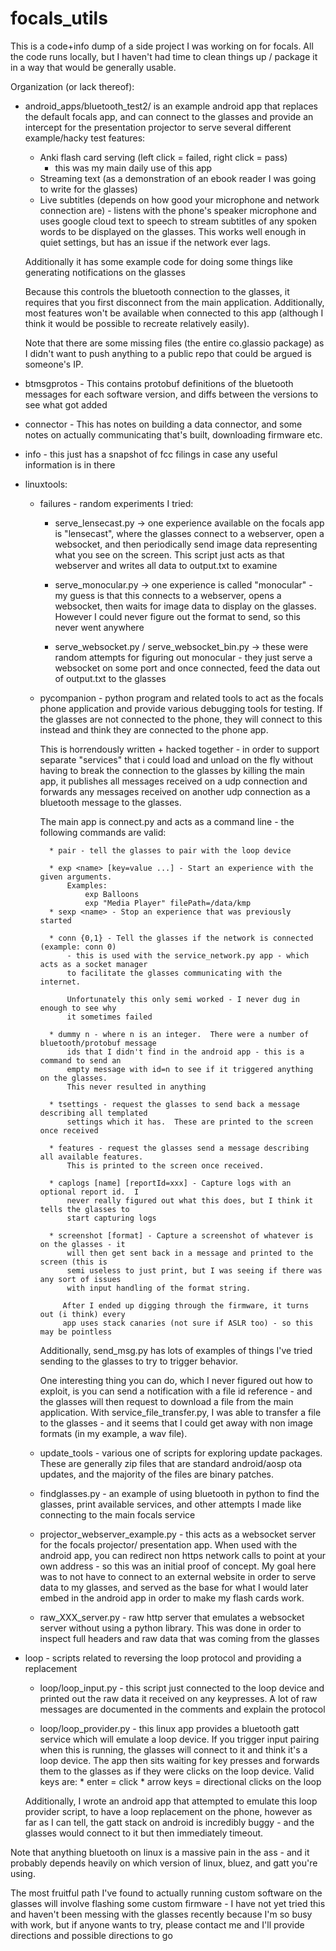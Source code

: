 # focals_utils


This is a code+info dump of a side project I was working on for focals.  All the code runs
locally, but I haven't had time to clean things up / package it in a way that would be generally
usable.

Organization (or lack thereof):
* android_apps/bluetooth_test2/ is an example android app that replaces the default 
    focals app, and can connect to the glasses and provide an intercept for the presentation 
    projector to serve several different example/hacky test features:
    * Anki flash card serving (left click = failed, right click = pass)
        - this was my main daily use of this app 
    * Streaming text (as a demonstration of an ebook reader I was going to write for the glasses)
    * Live subtitles (depends on how good your microphone and network connection are) - listens
        with the phone's speaker microphone and uses google cloud text to speech to stream 
        subtitles of any spoken words to be displayed on the glasses.   This works well enough 
        in quiet settings, but has an issue if the network ever lags.  

    Additionally it has some example code for doing some things like generating notifications
    on the glasses

    Because this controls the bluetooth connection to the glasses, it requires that you 
    first disconnect from the main application.  Additionally, most features won't be available
    when connected to this app (although I think it would be possible to recreate relatively 
    easily).
    
    Note that there are some missing files (the entire co.glassio package) as I didn't want to push 
    anything to a public repo that could be argued is someone's IP.
    

* btmsgprotos - This contains protobuf definitions of the bluetooth messages for each software
    version, and diffs between the versions to see what got added
    
* connector - This has notes on building a data connector, and some notes on actually 
    communicating that's built, downloading firmware etc.
   
* info - this just has a snapshot of fcc filings in case any useful information is in there

* linuxtools:
    * failures - random experiments I tried:
        * serve_lensecast.py -> one experience available on the focals app is "lensecast", where
            the glasses connect to a webserver, open a websocket, and then periodically send
            image data representing what you see on the screen.  This script just acts as that 
            webserver and writes all data to output.txt to examine

        * serve_monocular.py -> one experience is called "monocular" - my guess is that this
            connects to a webserver, opens a websocket, then waits for image data to display 
            on the glasses.  However I could never figure out the format to send, so this never
            went anywhere

        * serve_websocket.py / serve_websocket_bin.py -> these were random attempts for 
            figuring out monocular - they just serve a websocket on some port and 
            once connected, feed the data out of output.txt to the glasses


    * pycompanion - python program and related tools to act as the focals phone application and 
        provide various debugging tools for testing.  If the glasses are not connected to the 
        phone, they will connect to this instead and think they are connected to the phone app.  

        This is horrendously written + hacked together - in order to support separate 
        "services" that i could load and unload on the fly without having to break the connection
        to the glasses by killing the main app, it publishes all messages received on a 
        udp connection and forwards any messages received on another udp connection as a 
        bluetooth message to the glasses.

        The main app is connect.py and acts as a command line - the following commands are valid:

            * pair - tell the glasses to pair with the loop device

            * exp <name> [key=value ...] - Start an experience with the given arguments.
                Examples:
                    exp Balloons
                    exp "Media Player" filePath=/data/kmp
            * sexp <name> - Stop an experience that was previously started

            * conn {0,1} - Tell the glasses if the network is connected (example: conn 0)
                - this is used with the service_network.py app - which acts as a socket manager
                to facilitate the glasses communicating with the internet.

                Unfortunately this only semi worked - I never dug in enough to see why 
                it sometimes failed

            * dummy n - where n is an integer.  There were a number of bluetooth/protobuf message 
                ids that I didn't find in the android app - this is a command to send an 
                empty message with id=n to see if it triggered anything on the glasses.
                This never resulted in anything

            * tsettings - request the glasses to send back a message describing all templated 
                settings which it has.  These are printed to the screen once received

            * features - request the glasses send a message describing all available features.
                This is printed to the screen once received.

            * caplogs [name] [reportId=xxx] - Capture logs with an optional report id.  I 
                never really figured out what this does, but I think it tells the glasses to 
                start capturing logs

            * screenshot [format] - Capture a screenshot of whatever is on the glasses - it 
                will then get sent back in a message and printed to the screen (this is 
                semi useless to just print, but I was seeing if there was any sort of issues 
                with input handling of the format string.  
                
               After I ended up digging through the firmware, it turns out (i think) every 
               app uses stack canaries (not sure if ASLR too) - so this may be pointless
                
    
        Additionally, send_msg.py has lots of examples of things I've tried sending to the 
            glasses to try to trigger behavior.  

        One interesting thing you can do, which I never figured out how to exploit, is 
            you can send a notification with a file id reference - and the glasses will then 
            request to download a file from the main application.  With service_file_transfer.py,
            I was able to transfer a file to the glasses - and it seems that I could get away 
            with non image formats (in my example, a wav file).  

    * update_tools - various one of scripts for exploring update packages.  These are generally
        zip files that are standard android/aosp ota updates, and the majority of the files are 
        binary patches.  

    * findglasses.py - an example of using bluetooth in python to find the glasses, 
        print available services, and other attempts I made like connecting to the main focals
        service

    * projector_webserver_example.py - this acts as a websocket server for the focals projector/
        presentation app.  When used with the android app, you can redirect non https network calls
        to point at your own address - so this was an initial proof of concept.  My goal here 
        was to not have to connect to an external website in order to serve data to my glasses,
        and served as the base for what I would later embed in the android app in order to 
        make my flash cards work.

    * raw_XXX_server.py - raw http server that emulates a websocket server without using 
        a python library.  This was done in order to inspect full headers and raw data that was 
        coming from the glasses

* loop - scripts related to reversing the loop protocol and providing a replacement
    * loop/loop_input.py - this script just connected to the loop device and printed out 
        the raw data it received on any keypresses.  A lot of raw messages are documented in the 
        comments and explain the protocol

    * loop/loop_provider.py - this linux app provides a bluetooth gatt service which will
        emulate a loop device.  If you trigger input pairing when this is running, the glasses
        will connect to it and think it's a loop device.  The app then sits waiting for 
        key presses and forwards them to the glasses as if they were clicks on the loop device.
        Valid keys are: 
            * enter = click
            * arrow keys = directional clicks on the loop

    Additionally, I wrote an android app that attempted to emulate this loop provider script, 
    to have a loop replacement on the phone, however as far as I can tell, the gatt stack
    on android is incredibly buggy - and the glasses would connect to it but then immediately 
    timeout.


Note that anything bluetooth on linux is a massive pain in the ass - and it probably depends 
    heavily on which version of linux, bluez, and gatt you're using.


The most fruitful path I've found to actually running custom software on the glasses will involve
flashing some custom firmware - I have not yet tried this and haven't been messing with 
the glasses recently because I'm so busy with work, but if anyone wants to try, please contact me
and I'll provide directions and possible directions to go


